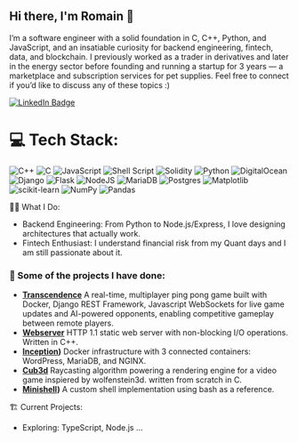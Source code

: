## Hi there, I'm Romain 👋

I’m a software engineer with a solid foundation in C, C++, Python, and JavaScript, and an insatiable curiosity for backend engineering, fintech, data, and blockchain. I previously worked as a trader in derivatives and later in the energy sector before founding and running a startup for 3 years — a marketplace and subscription services for pet supplies. Feel free to connect if you’d like to discuss any of these topics :)

<div id="badges">
  <a href="https://www.linkedin.com/in/romain-jobert-54a40186" target="_blank">
    <img src="https://img.shields.io/badge/LinkedIn-blue?style=for-the-badge&logo=linkedin&logoColor=white" alt="LinkedIn Badge"/>
  </a>
</div>

# 💻 Tech Stack:
![C++](https://img.shields.io/badge/c++-%2300599C.svg?style=for-the-badge&logo=c%2B%2B&logoColor=white) ![C](https://img.shields.io/badge/c-%2300599C.svg?style=for-the-badge&logo=c&logoColor=white) ![JavaScript](https://img.shields.io/badge/javascript-%23323330.svg?style=for-the-badge&logo=javascript&logoColor=%23F7DF1E) ![Shell Script](https://img.shields.io/badge/shell_script-%23121011.svg?style=for-the-badge&logo=gnu-bash&logoColor=white) ![Solidity](https://img.shields.io/badge/Solidity-%23363636.svg?style=for-the-badge&logo=solidity&logoColor=white) ![Python](https://img.shields.io/badge/python-3670A0?style=for-the-badge&logo=python&logoColor=ffdd54) ![DigitalOcean](https://img.shields.io/badge/DigitalOcean-%230167ff.svg?style=for-the-badge&logo=digitalOcean&logoColor=white) ![Django](https://img.shields.io/badge/django-%23092E20.svg?style=for-the-badge&logo=django&logoColor=white) ![Flask](https://img.shields.io/badge/flask-%23000.svg?style=for-the-badge&logo=flask&logoColor=white) ![NodeJS](https://img.shields.io/badge/node.js-6DA55F?style=for-the-badge&logo=node.js&logoColor=white) ![MariaDB](https://img.shields.io/badge/MariaDB-003545?style=for-the-badge&logo=mariadb&logoColor=white) ![Postgres](https://img.shields.io/badge/postgres-%23316192.svg?style=for-the-badge&logo=postgresql&logoColor=white) ![Matplotlib](https://img.shields.io/badge/Matplotlib-%23ffffff.svg?style=for-the-badge&logo=Matplotlib&logoColor=black) ![scikit-learn](https://img.shields.io/badge/scikit--learn-%23F7931E.svg?style=for-the-badge&logo=scikit-learn&logoColor=white) ![NumPy](https://img.shields.io/badge/numpy-%23013243.svg?style=for-the-badge&logo=numpy&logoColor=white) ![Pandas](https://img.shields.io/badge/pandas-%23150458.svg?style=for-the-badge&logo=pandas&logoColor=white)

👨‍💻 What I Do:
* Backend Engineering: From Python to Node.js/Express, I love designing architectures that actually work.
* Fintech Enthusiast: I understand financial risk from my Quant days and I am still passionate about it.

### 🔭 Some of the projects I have done:

- **[Transcendence](https://github.com/romz8/transcendence)** A real-time, multiplayer ping pong game built with Docker, Django REST Framework, Javascript WebSockets for live game updates and AI-powered opponents, enabling competitive gameplay between remote players.
- **[Webserver](https://github.com/romz8/webserv)**  HTTP 1.1 static web server with non-blocking I/O operations. Written in C++.
- **[Inception]([https://github.com/romz8/Inception))**  Docker infrastructure with 3 connected containers: WordPress, MariaDB, and NGINX.
- **[Cub3d](https://github.com/romz8/cub3d)**  Raycasting algorithm powering a rendering engine for a video game inspiered by wolfenstein3d. written from scratch in C.
- **[Minishell](https://github.com/romz8/Minishell-42))**  A custom shell implementation using bash as a reference.
<!--
- **[Push swap]**  Sorting algorithm that uses a secondary stack to sort a primary stack with the minimum number of movement.
- **[CPP Modules]**  A set of modules designed to learn OOP and facilitate the transition from C to C++.
-->

🏗 Current Projects:
* Exploring: TypeScript, Node.js …

<!--
**romz8/romz8** is a ✨ _special_ ✨ repository because its `README.md` (this file) appears on your GitHub profile.

Here are some ideas to get you started:

- 🔭 I’m currently working on ...
- 🌱 I’m currently learning ...
- 👯 I’m looking to collaborate on ...
- 🤔 I’m looking for help with ...
- 💬 Ask me about ...
- 📫 How to reach me: ...
- 😄 Pronouns: ...
- ⚡ Fun fact: ...
-->
